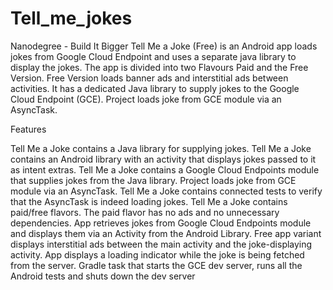 # Tell_me_jokes
Nanodegree - Build It Bigger
Tell Me a Joke (Free) is an Android app loads jokes from Google Cloud Endpoint and uses a separate java library to display the jokes.
The app is divided into two Flavours Paid and the Free Version. 
Free Version loads banner ads and interstitial ads between activities.
It has a dedicated Java library to supply jokes to the Google Cloud Endpoint (GCE).
Project loads joke from GCE module via an AsyncTask.

Features

Tell Me a Joke contains a Java library for supplying jokes.
Tell Me a Joke contains an Android library with an activity that displays jokes passed to it as intent extras.
Tell Me a Joke contains a Google Cloud Endpoints module that supplies jokes from the Java library. Project loads joke from GCE module via an AsyncTask.
Tell Me a Joke contains connected tests to verify that the AsyncTask is indeed loading jokes.
Tell Me a Joke contains paid/free flavors. The paid flavor has no ads and no unnecessary dependencies.
App retrieves jokes from Google Cloud Endpoints module and displays them via an Activity from the Android Library.
Free app variant displays interstitial ads between the main activity and the joke-displaying activity.
App displays a loading indicator while the joke is being fetched from the server.
Gradle task that starts the GCE dev server, runs all the Android tests and shuts down the dev server
